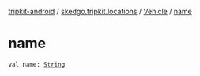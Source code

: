 [tripkit-android](../../index.md) / [skedgo.tripkit.locations](../index.md) / [Vehicle](index.md) / [name](./name.md)

# name

`val name: `[`String`](https://kotlinlang.org/api/latest/jvm/stdlib/kotlin/-string/index.html)